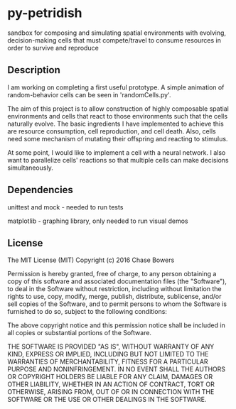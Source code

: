 py-petridish
========

sandbox for composing and simulating spatial environments with evolving, decision-making cells that must compete/travel to consume resources in order to survive and reproduce

## Description

I am working on completing a first useful prototype. A simple animation of random-behavior cells can be seen in 'randomCells.py'.

The aim of this project is to allow construction of highly composable spatial environments and cells that react to those environments such that the cells naturally evolve. The basic ingredients I have implemented to achieve this are resource consumption, cell reproduction, and cell death. Also, cells need some mechanism of mutating their offspring and reacting to stimulus.

At some point, I would like to implement a cell with a neural network. I also want to parallelize cells' reactions so that multiple cells can make decisions simultaneously.

## Dependencies

unittest and mock - needed to run tests

matplotlib - graphing library, only needed to run visual demos

## License

The MIT License (MIT)
Copyright (c) 2016 Chase Bowers

Permission is hereby granted, free of charge, to any person obtaining a copy of this software and associated documentation files (the "Software"), to deal in the Software without restriction, including without limitation the rights to use, copy, modify, merge, publish, distribute, sublicense, and/or sell copies of the Software, and to permit persons to whom the Software is furnished to do so, subject to the following conditions:

The above copyright notice and this permission notice shall be included in all copies or substantial portions of the Software.

THE SOFTWARE IS PROVIDED "AS IS", WITHOUT WARRANTY OF ANY KIND, EXPRESS OR IMPLIED, INCLUDING BUT NOT LIMITED TO THE WARRANTIES OF MERCHANTABILITY, FITNESS FOR A PARTICULAR PURPOSE AND NONINFRINGEMENT. IN NO EVENT SHALL THE AUTHORS OR COPYRIGHT HOLDERS BE LIABLE FOR ANY CLAIM, DAMAGES OR OTHER LIABILITY, WHETHER IN AN ACTION OF CONTRACT, TORT OR OTHERWISE, ARISING FROM, OUT OF OR IN CONNECTION WITH THE SOFTWARE OR THE USE OR OTHER DEALINGS IN THE SOFTWARE.
